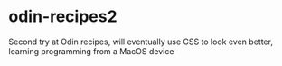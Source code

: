# odin-recipes2
Second try at Odin recipes, will eventually use CSS to look even better, learning programming from a MacOS device 

